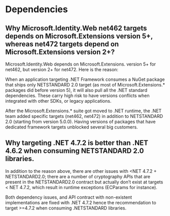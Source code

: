 # Dependencies

## Why Microsoft.Identity.Web net462 targets depends on Microsoft.Extensions version 5+, whereas net472 targets depend on Microsoft.Extensions version 2+?

Microsoft.Identity.Web depends on Microsoft.Extensions. version 5+ for net462, but version 2+ for net472. Here is the reason:

When an application targeting .NET Framework consumes a NuGet package that ships only NETSTANDARD 2.0 target (as most of Microsoft.Extensions.* packages did before version 5), it will also pull all the .NET standard dependencies. These carry high risk to have versions conflicts when integrated with other SDKs, or legacy applications.

After the Microsoft.Extensions.* suite got moved to .NET runtime, the .NET team added specific targets (net462, net472) in addition to NETSTANDARD 2.0 (starting from version 5.0.0). Having versions of packages that have dedicated framework targets unblocked several big customers.

## Why targeting .NET 4.7.2 is better than .NET 4.6.2 when consuming NETSTANDARD 2.0 libraries.
In addition to the reason above, there are other issues with <NET 4.7.2 + NETSTANDARD2.0; there are a number of cryptography APIs that are present in the NETSTANDARD2.0 contract but actually don’t exist at targets < NET 4.7.2, which result in runtime exceptions (ECParams for instance).

Both dependency issues, and API contract with non-existent implementations are fixed with .NET 4.7.2 hence the recommendation to target >=4.7.2 when consuming .NETSTANDARD libraries.
